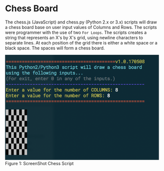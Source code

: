 # Chess Board

The chess.js (JavaScript) and chess.py (Python 2.x or 3.x) scripts will draw a chess board base on user input values of Columns and Rows.  The scripts were programmer with the use of two `For Loops`.  The scripts creates a string that represents an X's by X's grid, using newline characters to separate lines. At each position of the grid there is either a white space or a black space. The spaces will form a chess board.

![ScreenShot](chess_screenshot.png)
<br />Figure 1: ScreenShot Chess Script
